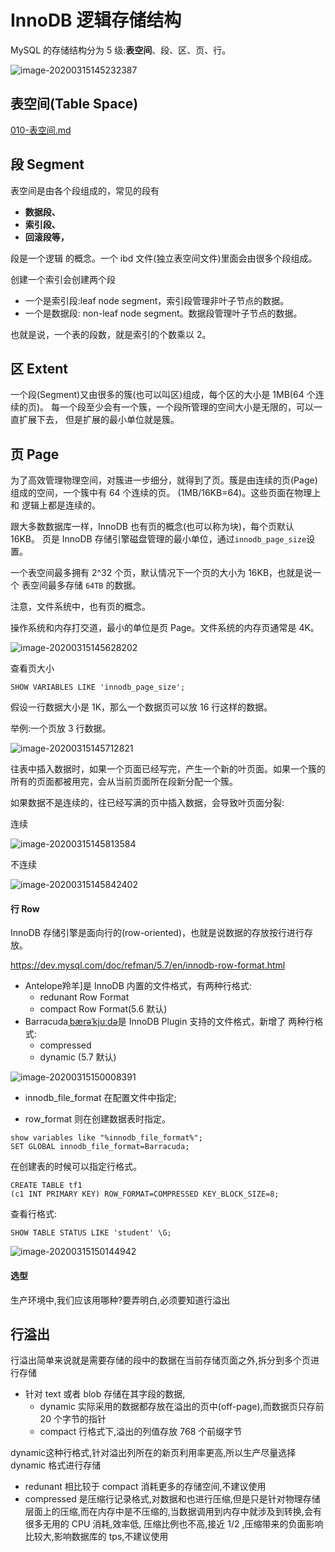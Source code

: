 # InnoDB 逻辑存储结构

MySQL 的存储结构分为 5 级:**表空间**、段、区、页、行。

![image-20200315145232387](assets/image-20200315145232387.png)

## 表空间(Table Space)

 [010-表空间.md](../06-磁盘结构/010-表空间.md) 

## 段 Segment

表空间是由各个段组成的，常见的段有

- **数据段、**
- **索引段、**
- **回滚段等，**

段是一个逻辑 的概念。一个 ibd 文件(独立表空间文件)里面会由很多个段组成。

创建一个索引会创建两个段

- 一个是索引段:leaf node segment，索引段管理非叶子节点的数据。
- 一个是数据段: non-leaf node segment。数据段管理叶子节点的数据。

 也就是说，一个表的段数，就是索引的个数乘以 2。

## 区 Extent

一个段(Segment)又由很多的簇(也可以叫区)组成，每个区的大小是 1MB(64 个连续的页)。
每一个段至少会有一个簇，一个段所管理的空间大小是无限的，可以一直扩展下去， 但是扩展的最小单位就是簇。

## 页 Page

为了高效管理物理空间，对簇进一步细分，就得到了页。簇是由连续的页(Page) 组成的空间，一个簇中有 64 个连续的页。 (1MB/16KB=64)。这些页面在物理上和 逻辑上都是连续的。

跟大多数数据库一样，InnoDB 也有页的概念(也可以称为块)，每个页默认 16KB。 页是 InnoDB 存储引擎磁盘管理的最小单位，通过` innodb_page_size `设置。

一个表空间最多拥有 2^32 个页，默认情况下一个页的大小为 16KB，也就是说一个 表空间最多存储 `64TB` 的数据。

注意，文件系统中，也有页的概念。

操作系统和内存打交道，最小的单位是页 Page。文件系统的内存页通常是 4K。

![image-20200315145628202](assets/image-20200315145628202.png)

查看页大小

```
SHOW VARIABLES LIKE 'innodb_page_size';
```

假设一行数据大小是 1K，那么一个数据页可以放 16 行这样的数据。

举例:一个页放 3 行数据。

![image-20200315145712821](assets/image-20200315145712821.png)

往表中插入数据时，如果一个页面已经写完，产生一个新的叶页面。如果一个簇的 所有的页面都被用完，会从当前页面所在段新分配一个簇。

如果数据不是连续的，往已经写满的页中插入数据，会导致叶页面分裂:

连续

![image-20200315145813584](assets/image-20200315145813584.png)

不连续

![image-20200315145842402](assets/image-20200315145842402.png)

#### 行 Row

InnoDB 存储引擎是面向行的(row-oriented)，也就是说数据的存放按行进行存 放。

https://dev.mysql.com/doc/refman/5.7/en/innodb-row-format.html

- Antelope羚羊]是 InnoDB 内置的文件格式，有两种行格式: 
  - redunant Row Format
  - compact Row Format(5.6 默认)
- Barracuda[ˌbærəˈkjuːdə](梭子鱼)是 InnoDB Plugin 支持的文件格式，新增了 两种行格式:
  - compressed
  - dynamic (5.7 默认)



![image-20200315150008391](assets/image-20200315150008391.png)

- innodb_file_format 在配置文件中指定;

- row_format 则在创建数据表时指定。

```
show variables like "%innodb_file_format%"; 
SET GLOBAL innodb_file_format=Barracuda;
```

在创建表的时候可以指定行格式。

```
CREATE TABLE tf1
(c1 INT PRIMARY KEY) ROW_FORMAT=COMPRESSED KEY_BLOCK_SIZE=8;
```

查看行格式:

```
SHOW TABLE STATUS LIKE 'student' \G;
```

![image-20200315150144942](assets/image-20200315150144942.png)

#### 选型

生产环境中,我们应该用哪种?要弄明白,必须要知道行溢出

## 行溢出

行溢出简单来说就是需要存储的段中的数据在当前存储页面之外,拆分到多个页进行存储

- 针对 text 或者 blob 存储在其字段的数据,
  - dynamic 实际采用的数据都存放在溢出的页中(off-page),而数据页只存前 20 个字节的指针
  - compact 行格式下,溢出的列值存放 768 个前缀字节

dynamic这种行格式,针对溢出列所在的新页利用率更高,所以生产尽量选择 dynamic 格式进行存储

- redunant 相比较于 compact 消耗更多的存储空间,不建议使用
- compressed 是压缩行记录格式,对数据和也进行压缩,但是只是针对物理存储层面上的压缩,而在内存中是不压缩的,当数据调用到内存中就涉及到转换,会有很多无用的 CPU 消耗,效率低, 压缩比例也不高,接近 1/2 ,压缩带来的负面影响比较大,影响数据库的 tps,不建议使用

